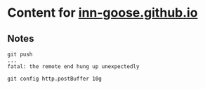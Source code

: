 # Content for [inn-goose.github.io](https://github.com/inn-goose/inn-goose.github.io)

## Notes

```
git push
...
fatal: the remote end hung up unexpectedly

git config http.postBuffer 10g
```